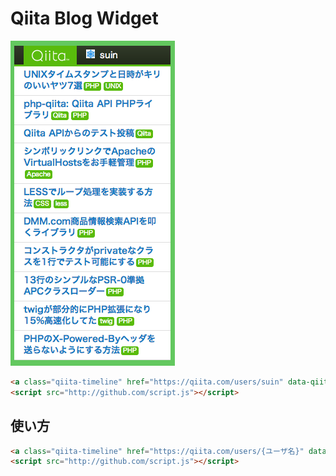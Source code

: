 # Qiita Blog Widget

![](image.png)

```html
<a class="qiita-timeline" href="https://qiita.com/users/suin" data-qiita-username="suin">suinのtips</a>
<script src="http://github.com/script.js"></script>
```

## 使い方

```html
<a class="qiita-timeline" href="https://qiita.com/users/{ユーザ名}" data-qiita-username="{ユーザ名}">{ユーザ名}のtips</a>
<script src="http://github.com/script.js"></script>
```
